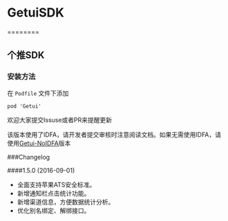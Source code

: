 # GetuiSDK
========

## 个推SDK

### 安装方法

在 `Podfile` 文件下添加

``` pod 'Getui' ```

欢迎大家提交Issuse或者PR来提醒更新  

该版本使用了IDFA，请开发者提交审核时注意阅读文档。如果无需使用IDFA，请使用[Getui-NoIDFA](https://github.com/fmricky/Getui-NoIDFA)版本

###Changelog

####1.5.0 (2016-09-01)

- 全面支持苹果ATS安全标准。
- 新增通知栏点击统计功能。
- 新增渠道信息，方便数据统计分析。
- 优化别名绑定、解绑接口。